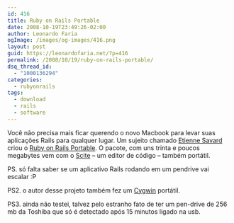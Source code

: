 ```yaml
---
id: 416
title: Ruby on Rails Portable
date: 2008-10-19T23:49:26-02:00
author: Leonardo Faria
ogImage: /images/og-images/416.png
layout: post
guid: https://leonardofaria.net/?p=416
permalink: /2008/10/19/ruby-on-rails-portable/
dsq_thread_id:
  - "1000136294"
categories:
  - rubyonrails
tags:
  - download
  - rails
  - software
---
```

Você não precisa mais ficar querendo o novo Macbook para levar suas aplicações Rails para qualquer lugar. Um sujeito chamado [Etienne Savard](http://www.symbiosoft.net) criou o [Ruby on Rails Portable](http://www.symbiosoft.net/?q=node/12). O pacote, com uns trinta e poucos megabytes vem com o [Scite](http://www.scintilla.org/SciTE.html) – um editor de código – também portátil.

PS. só falta saber se um aplicativo Rails rodando em um pendrive vai escalar :P

PS2. o autor desse projeto também fez um [Cygwin](http://www.symbiosoft.net/?q=cygwinportable) portátil.

PS3. ainda não testei, talvez pelo estranho fato de ter um pen-drive de 256 mb da Toshiba que só é detectado após 15 minutos ligado na usb.
